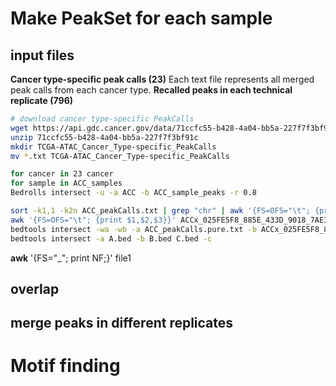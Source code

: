 # Make PeakSet for each sample
## input files
**Cancer type-specific peak calls (23)**
Each text file represents all merged peak calls from each cancer type. 
**Recalled peaks in each technical replicate (796)**
```bash
# download cancer type-specific PeakCalls
wget https://api.gdc.cancer.gov/data/71ccfc55-b428-4a04-bb5a-227f7f3bf91c
unzip 71ccfc55-b428-4a04-bb5a-227f7f3bf91c
mkdir TCGA-ATAC_Cancer_Type-specific_PeakCalls
mv *.txt TCGA-ATAC_Cancer_Type-specific_PeakCalls
```
```bash
for cancer in 23 cancer
for sample in ACC_samples
Bedrolls intersect -u -a ACC -b ACC_sample_peaks -r 0.8
```
```bash
sort -k1,1 -k2n ACC_peakCalls.txt | grep "chr" | awk '{FS=OFS="\t"; {print $1,$2,$3,$4}}' > ACC_peakCalls.pure.txt
awk '{FS=OFS="\t"; {print $1,$2,$3}}' ACCx_025FE5F8_885E_433D_9018_7AE322A92285_X034_S09_L133_B1_T1_PMRG.insertions.peaks001.bed | grep "chr"> ACCx_025FE5F8_885E_433D_9018_7AE322A92285_X034_S09_L133_B1_T1_PMRG.insertions.peaks001.pure.bed
bedtools intersect -wa -wb -a ACC_peakCalls.pure.txt -b ACCx_025FE5F8_885E_433D_9018_7AE322A92285_X034_S09_L133_B1_T1_PMRG.insertions.peaks001.pure.bed -sorted -filenames -f 1.0 | wc -l
bedtools intersect -a A.bed -b B.bed C.bed -c

```
**awk** '{FS="_"; print NF;}' file1
## overlap
## merge peaks in different replicates
# Motif finding

<!--stackedit_data:
eyJoaXN0b3J5IjpbLTMwMTI2NzY0LC0yMTM3NzU5Nzk1LC0yMT
E3ODk2MzEsNTc5NTk5MTc1LC0xOTI1NzkwNTYsLTc2NDY2Mjcw
MSwyODg1OTkyOTAsMTU4NzczOTM1MiwtMjA1MjI3MDMxMiwxND
U0MDkzNjM3LC0xNTE5MzgyNDE2LC0zNDIxNjM3MSwtMTk1MTA0
MzAyN119
-->